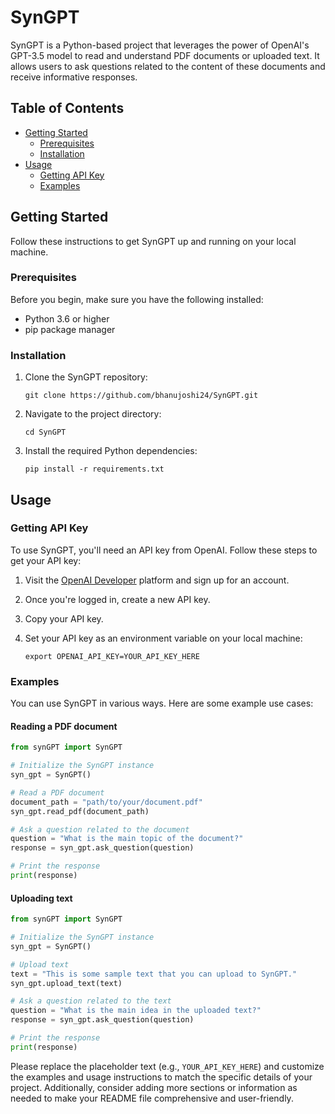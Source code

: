 # SynGPT

SynGPT is a Python-based project that leverages the power of OpenAI's GPT-3.5 model to read and understand PDF documents or uploaded text. It allows users to ask questions related to the content of these documents and receive informative responses.

## Table of Contents

- [Getting Started](#getting-started)
  - [Prerequisites](#prerequisites)
  - [Installation](#installation)
- [Usage](#usage)
  - [Getting API Key](#getting-api-key)
  - [Examples](#examples)

## Getting Started

Follow these instructions to get SynGPT up and running on your local machine.

### Prerequisites

Before you begin, make sure you have the following installed:

- Python 3.6 or higher
- pip package manager

### Installation

1. Clone the SynGPT repository:

   ```shell
   git clone https://github.com/bhanujoshi24/SynGPT.git
   ```

2. Navigate to the project directory:

   ```shell
   cd SynGPT
   ```

3. Install the required Python dependencies:

   ```shell
   pip install -r requirements.txt
   ```

## Usage

### Getting API Key

To use SynGPT, you'll need an API key from OpenAI. Follow these steps to get your API key:

1. Visit the [OpenAI Developer](https://beta.openai.com/signup/) platform and sign up for an account.

2. Once you're logged in, create a new API key.

3. Copy your API key.

4. Set your API key as an environment variable on your local machine:

   ```shell
   export OPENAI_API_KEY=YOUR_API_KEY_HERE
   ```

### Examples

You can use SynGPT in various ways. Here are some example use cases:

#### Reading a PDF document

```python
from synGPT import SynGPT

# Initialize the SynGPT instance
syn_gpt = SynGPT()

# Read a PDF document
document_path = "path/to/your/document.pdf"
syn_gpt.read_pdf(document_path)

# Ask a question related to the document
question = "What is the main topic of the document?"
response = syn_gpt.ask_question(question)

# Print the response
print(response)
```

#### Uploading text

```python
from synGPT import SynGPT

# Initialize the SynGPT instance
syn_gpt = SynGPT()

# Upload text
text = "This is some sample text that you can upload to SynGPT."
syn_gpt.upload_text(text)

# Ask a question related to the text
question = "What is the main idea in the uploaded text?"
response = syn_gpt.ask_question(question)

# Print the response
print(response)
```
Please replace the placeholder text (e.g., `YOUR_API_KEY_HERE`) and customize the examples and usage instructions to match the specific details of your project. Additionally, consider adding more sections or information as needed to make your README file comprehensive and user-friendly.
